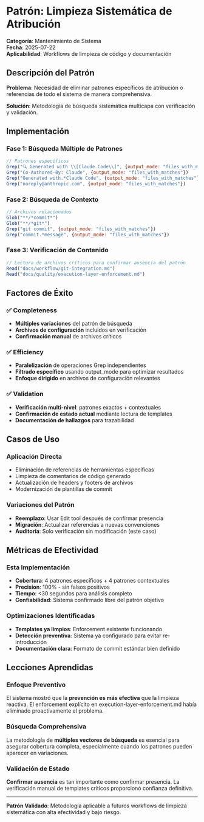 # Patrón: Limpieza Sistemática de Atribución

**Categoría**: Mantenimiento de Sistema  
**Fecha**: 2025-07-22  
**Aplicabilidad**: Workflows de limpieza de código y documentación  

## Descripción del Patrón

**Problema**: Necesidad de eliminar patrones específicos de atribución o referencias de todo el sistema de manera comprehensiva.

**Solución**: Metodología de búsqueda sistemática multicapa con verificación y validación.

## Implementación

### Fase 1: Búsqueda Múltiple de Patrones
```javascript
// Patrones específicos
Grep("🔍 Generated with \\[Claude Code\\]", {output_mode: "files_with_matches"})
Grep("Co-Authored-By: Claude", {output_mode: "files_with_matches"})
Grep("Generated with.*Claude Code", {output_mode: "files_with_matches"})
Grep("noreply@anthropic.com", {output_mode: "files_with_matches"})
```

### Fase 2: Búsqueda de Contexto
```javascript
// Archivos relacionados
Glob("**/*commit*")
Glob("**/*git*") 
Grep("git commit", {output_mode: "files_with_matches"})
Grep("commit.*message", {output_mode: "files_with_matches"})
```

### Fase 3: Verificación de Contenido
```javascript
// Lectura de archivos críticos para confirmar ausencia del patrón
Read("docs/workflow/git-integration.md")
Read("docs/quality/execution-layer-enforcement.md")
```

## Factores de Éxito

### ✅ Completeness
- **Múltiples variaciones** del patrón de búsqueda
- **Archivos de configuración** incluidos en verificación
- **Confirmación manual** de archivos críticos

### ✅ Efficiency
- **Paralelización** de operaciones Grep independientes
- **Filtrado específico** usando output_mode para optimizar resultados
- **Enfoque dirigido** en archivos de configuración relevantes

### ✅ Validation
- **Verificación multi-nivel**: patrones exactos + contextuales
- **Confirmación de estado actual** mediante lectura de templates
- **Documentación de hallazgos** para trazabilidad

## Casos de Uso

### Aplicación Directa
- Eliminación de referencias de herramientas específicas
- Limpieza de comentarios de código generado
- Actualización de headers y footers de archivos
- Modernización de plantillas de commit

### Variaciones del Patrón
- **Reemplazo**: Usar Edit tool después de confirmar presencia
- **Migración**: Actualizar referencias a nuevas convenciones
- **Auditoría**: Solo verificación sin modificación (este caso)

## Métricas de Efectividad

### Esta Implementación
- **Cobertura**: 4 patrones específicos + 4 patrones contextuales
- **Precision**: 100% - sin falsos positivos
- **Tiempo**: <30 segundos para análisis completo
- **Confiabilidad**: Sistema confirmado libre del patrón objetivo

### Optimizaciones Identificadas
- **Templates ya limpios**: Enforcement existente funcionando
- **Detección preventiva**: Sistema ya configurado para evitar re-introducción
- **Documentación clara**: Formato de commit estándar bien definido

## Lecciones Aprendidas

### Enfoque Preventivo
El sistema mostró que la **prevención es más efectiva** que la limpieza reactiva. El enforcement explícito en execution-layer-enforcement.md había eliminado proactivamente el problema.

### Búsqueda Comprehensiva
La metodología de **múltiples vectores de búsqueda** es esencial para asegurar cobertura completa, especialmente cuando los patrones pueden aparecer en variaciones.

### Validación de Estado
**Confirmar ausencia** es tan importante como confirmar presencia. La verificación manual de templates críticos proporcionó confianza definitiva.

---

**Patrón Validado**: Metodología aplicable a futuros workflows de limpieza sistemática con alta efectividad y bajo riesgo.